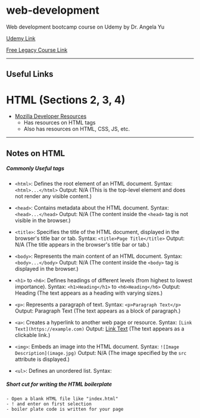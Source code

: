 # web-development
Web development bootcamp course on Udemy by Dr. Angela Yu


[Udemy Link](https://www.udemy.com/course/the-complete-web-development-bootcamp/)

[Free Legacy Course Link](https://appbrewery.com/courses/legacy-complete-web-development-course/lectures/46570088)

<hr />

## Useful Links
# HTML (Sections 2, 3, 4)
- [Mozilla Developer Resources](https://developer.mozilla.org/en-US/docs/Web/HTML/Element/Heading_Elements)
    - Has resources on HTML tags 
    - Also has resources on HTML, CSS, JS, etc.

<hr />

## Notes on HTML
##### Commonly Useful tags

- `<html>`: Defines the root element of an HTML document.
   Syntax: `<html>...</html>`
   Output: N/A (This is the top-level element and does not render any visible content.)

- `<head>`: Contains metadata about the HTML document.
   Syntax: `<head>...</head>`
   Output: N/A (The content inside the `<head>` tag is not visible in the browser.)

- `<title>`: Specifies the title of the HTML document, displayed in the browser's title bar or tab.
   Syntax: `<title>Page Title</title>`
   Output: N/A (The title appears in the browser's title bar or tab.)

- `<body>`: Represents the main content of an HTML document.
   Syntax: `<body>...</body>`
   Output: N/A (The content inside the `<body>` tag is displayed in the browser.)

- `<h1>` to `<h6>`: Defines headings of different levels (from highest to lowest importance).
   Syntax: `<h1>Heading</h1>` to `<h6>Heading</h6>`
   Output: Heading (The text appears as a heading with varying sizes.)

- `<p>`: Represents a paragraph of text.
   Syntax: `<p>Paragraph Text</p>`
   Output: Paragraph Text (The text appears as a block of paragraph.)

- `<a>`: Creates a hyperlink to another web page or resource.
   Syntax: `[Link Text](https://example.com)`
   Output: [Link Text](https://example.com) (The text appears as a clickable link.)

- `<img>`: Embeds an image into the HTML document.
   Syntax: `![Image Description](image.jpg)`
   Output: N/A (The image specified by the `src` attribute is displayed.)

- `<ul>`: Defines an unordered list.
   Syntax:


##### Short cut for writing the **HTML boilerplate**
    - Open a blank HTML file like "index.html"
    - ! and enter on first selection
    - boiler plate code is written for your page

#####
